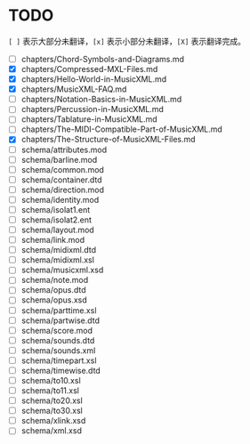 # TODO

`[ ]` 表示大部分未翻译，`[x]` 表示小部分未翻译，`[X]` 表示翻译完成。

- [ ] chapters/Chord-Symbols-and-Diagrams.md
- [X] chapters/Compressed-MXL-Files.md
- [x] chapters/Hello-World-in-MusicXML.md
- [x] chapters/MusicXML-FAQ.md
- [ ] chapters/Notation-Basics-in-MusicXML.md
- [ ] chapters/Percussion-in-MusicXML.md
- [ ] chapters/Tablature-in-MusicXML.md
- [ ] chapters/The-MIDI-Compatible-Part-of-MusicXML.md
- [x] chapters/The-Structure-of-MusicXML-Files.md
- [ ] schema/attributes.mod
- [ ] schema/barline.mod
- [ ] schema/common.mod
- [ ] schema/container.dtd
- [ ] schema/direction.mod
- [ ] schema/identity.mod
- [ ] schema/isolat1.ent
- [ ] schema/isolat2.ent
- [ ] schema/layout.mod
- [ ] schema/link.mod
- [ ] schema/midixml.dtd
- [ ] schema/midixml.xsl
- [ ] schema/musicxml.xsd
- [ ] schema/note.mod
- [ ] schema/opus.dtd
- [ ] schema/opus.xsd
- [ ] schema/parttime.xsl
- [ ] schema/partwise.dtd
- [ ] schema/score.mod
- [ ] schema/sounds.dtd
- [ ] schema/sounds.xml
- [ ] schema/timepart.xsl
- [ ] schema/timewise.dtd
- [ ] schema/to10.xsl
- [ ] schema/to11.xsl
- [ ] schema/to20.xsl
- [ ] schema/to30.xsl
- [ ] schema/xlink.xsd
- [ ] schema/xml.xsd
